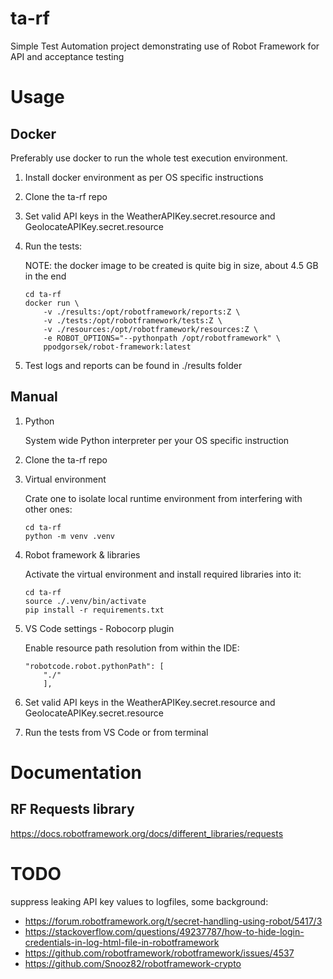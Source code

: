 # ta-rf

Simple Test Automation project demonstrating use of Robot Framework for API and acceptance testing

# Usage

## Docker

Preferably use docker to run the whole test execution environment.

1. Install docker environment as per OS specific instructions

2. Clone the ta-rf repo 

3. Set valid API keys in the WeatherAPIKey.secret.resource and GeolocateAPIKey.secret.resource

4. Run the tests:

    NOTE: the docker image to be created is quite big in size, about 4.5 GB in the end

    ```console
    cd ta-rf
    docker run \
        -v ./results:/opt/robotframework/reports:Z \
        -v ./tests:/opt/robotframework/tests:Z \
        -v ./resources:/opt/robotframework/resources:Z \
        -e ROBOT_OPTIONS="--pythonpath /opt/robotframework" \
        ppodgorsek/robot-framework:latest
    ```
5. Test logs and reports can be found in ./results folder

## Manual

1. Python

    System wide Python interpreter per your OS specific instruction

2. Clone the ta-rf repo

3. Virtual environment

    Crate one to isolate local runtime environment from interfering with other ones:

    ```console
    cd ta-rf
    python -m venv .venv
    ```

4. Robot framework & libraries

    Activate the virtual environment and install required libraries into it:

    ```console
    cd ta-rf
    source ./.venv/bin/activate
    pip install -r requirements.txt
    ```

5. VS Code settings - Robocorp plugin

    Enable resource path resolution from within the IDE:

    ```console
    "robotcode.robot.pythonPath": [
        "./"
        ],
    ```

6. Set valid API keys in the WeatherAPIKey.secret.resource and GeolocateAPIKey.secret.resource

7. Run the tests from VS Code or from terminal


# Documentation

## RF Requests library
https://docs.robotframework.org/docs/different_libraries/requests


# TODO

suppress leaking API key values to logfiles, some background:

- https://forum.robotframework.org/t/secret-handling-using-robot/5417/3
- https://stackoverflow.com/questions/49237787/how-to-hide-login-credentials-in-log-html-file-in-robotframework
- https://github.com/robotframework/robotframework/issues/4537
- https://github.com/Snooz82/robotframework-crypto

